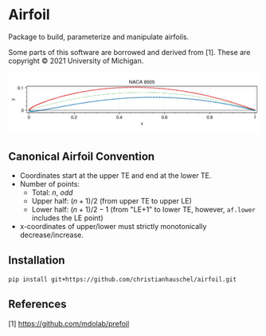 # Airfoil

Package to build, parameterize and manipulate airfoils.

Some parts of this software are borrowed and derived from [1]. These are copyright © 2021 University of Michigan.

![](docs/img/af.png)


## Canonical Airfoil Convention

- Coordinates start at the upper TE and end at the lower TE.
- Number of points:
    - Total: $n$, *odd*
    - Upper half: $(n + 1) / 2$ (from upper TE to upper LE)
    - Lower half: $(n + 1) / 2 - 1$ (from "LE+1" to lower TE, however, `af.lower` includes the LE point)
- x-coordinates of upper/lower must strictly monotonically decrease/increase.

## Installation

```bash
pip install git+https://github.com/christianhauschel/airfoil.git
```


## References

[1] https://github.com/mdolab/prefoil